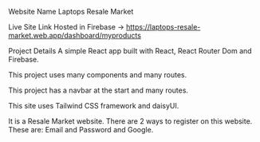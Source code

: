Website Name
Laptops Resale Market

Live Site Link
Hosted in Firebase -> https://laptops-resale-market.web.app/dashboard/myproducts

Project Details
A simple React app built with React, React Router Dom and Firebase.

This project uses many components and many routes.

This project has a navbar at the start and many routes.

This site uses Tailwind CSS framework and daisyUI.

It is a Resale Market website. There are 2 ways to register on this website. These are: Email and Password and Google.